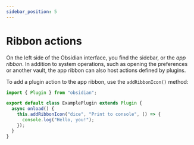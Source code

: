 ```yaml
---
sidebar_position: 5
---
```


# Ribbon actions

On the left side of the Obsidian interface, you find the sidebar, or the _app ribbon_. In addition to system operations, such as opening the preferences or another vault, the app ribbon can also host actions defined by plugins.

To add a plugin action to the app ribbon, use the `addRibbonIcon()` method:

```ts title="main.ts" {5-7}
import { Plugin } from "obsidian";

export default class ExamplePlugin extends Plugin {
  async onload() {
    this.addRibbonIcon("dice", "Print to console", () => {
      console.log("Hello, you!");
    });
  }
}
```
